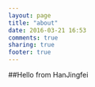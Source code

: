 ```yaml
---
layout: page
title: "about"
date: 2016-03-21 16:53
comments: true
sharing: true
footer: true
---
```

##Hello from HanJingfei

